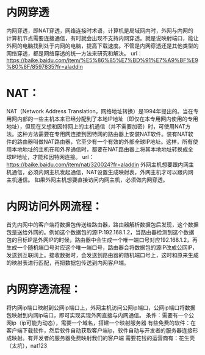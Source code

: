  # 内网穿透
内网穿透，即NAT穿透，网络连接时术语，计算机是局域网内时，外网与内网的计算机节点需要连接通信，有时就会出现不支持内网穿透。就是说映射端口，能让外网的电脑找到处于内网的电脑，提高下载速度。不管是内网穿透还是其他类型的网络穿透，都是网络穿透的统一方法来研究和解决。
url：https://baike.baidu.com/item/%E5%86%85%E7%BD%91%E7%A9%BF%E9%80%8F/8597835?fr=aladdin
# NAT：

NAT（Network Address Translation，网络地址转换）是1994年提出的。当在专用网内部的一些主机本来已经分配到了本地IP地址（即仅在本专用网内使用的专用地址），但现在又想和因特网上的主机通信（并不需要加密）时，可使用NAT方法。这种方法需要在专用网连接到因特网的路由器上安装NAT软件。装有NAT软件的路由器叫做NAT路由器，它至少有一个有效的外部全球IP地址。这样，所有使用本地地址的主机在和外界通信时，都要在NAT路由器上将其本地地址转换成全球IP地址，才能和因特网连接。
url：https://baike.baidu.com/item/nat/320024?fr=aladdin
外网主机想要跟内网主机通信，必须内网主机发起通信，NAT设置生成映射表，外网主机才可以跟内网主机通信。
如果外网主机想要直接访问内网主机，必须做内网穿透。

# 内网访问外网流程：
首先内网中的客户端将数据包传送给路由器，路由器解析数据包后发现，这个数据包是送给外网的。例如这个数据包的源IP:192.168.1.2，当路由器检测到这个数据包的目标IP是外网IP的时候，路由器中会生成一个唯一端口号对应192.168.1.2，再生成一个随机端口号对应这个唯一端口号，路由器会将数据包的源IP改成公网IP，发送到互联网上。接收数据时，会发送到路由器的随机端口号上，这时和原来生成的映射表进行匹配，再把数据包传送到内网客户端。
# 内网穿透流程：
将内网ip端口映射到公网ip端口上，外网主机访问公网ip端口，公网ip端口将数据包映射到内网ip端口，即可实现实现外网直接与内网通信。
条件：需要有一个公网ip（ip可能为动态），需要一个域名，搭建一个映射服务器
有些免费的软件：在客户端下载软件，然后软件自动获取客户端ip，软件自动与开发者的服务器连接形成映射。有开发者的服务器免费映射我们的客户端
需要花钱的运营商有：花生壳（太坑），nat123